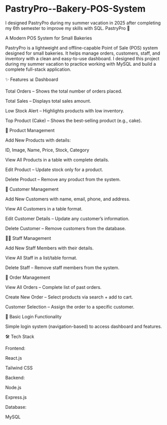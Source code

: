 # PastryPro--Bakery-POS-System
I designed PastryPro during my summer vacation in 2025 after completing my 6th semester to improve my skills with SQL.
PastryPro 🍰

A Modern POS System for Small Bakeries

PastryPro is a lightweight and offline-capable Point of Sale (POS) system designed for small bakeries. It helps manage orders, customers, staff, and inventory with a clean and easy-to-use dashboard. I designed this project during my summer vacation to practice working with MySQL and build a complete full-stack application.

✨ Features
📊 Dashboard

Total Orders – Shows the total number of orders placed.

Total Sales – Displays total sales amount.

Low Stock Alert – Highlights products with low inventory.

Top Product (Cake) – Shows the best-selling product (e.g., cake).

🛒 Product Management

Add New Products with details:

ID, Image, Name, Price, Stock, Category

View All Products in a table with complete details.

Edit Product – Update stock only for a product.

Delete Product – Remove any product from the system.

👥 Customer Management

Add New Customers with name, email, phone, and address.

View All Customers in a table format.

Edit Customer Details – Update any customer’s information.

Delete Customer – Remove customers from the database.

🧑‍🍳 Staff Management

Add New Staff Members with their details.

View All Staff in a list/table format.

Delete Staff – Remove staff members from the system.

📝 Order Management

View All Orders – Complete list of past orders.

Create New Order – Select products via search + add to cart.

Customer Selection – Assign the order to a specific customer.

🔐 Basic Login Functionality

Simple login system (navigation-based) to access dashboard and features.

🛠 Tech Stack

Frontend:

React.js

Tailwind CSS

Backend:

Node.js

Express.js

Database:

MySQL
